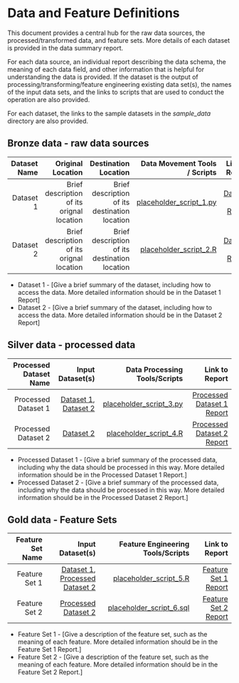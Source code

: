 # Data and Feature Definitions

This document provides a central hub for the raw data sources, the processed/transformed data, and feature sets. More details of each dataset is provided in the data summary report.

For each data source, an individual report describing the data schema, the meaning of each data field, and other information that is helpful for understanding the data is provided. If the dataset is the output of processing/transforming/feature engineering existing data set(s), the names of the input data sets, and the links to scripts that are used to conduct the operation are also provided.

For each dataset, the links to the sample datasets in the _sample_data_ directory are also provided.

## Bronze data - raw data sources

| Dataset Name | Original Location   | Destination Location  | Data Movement Tools / Scripts | Link to Report |
| ---:| ---: | ---: | ---: | -----: |
| Dataset 1 | Brief description of its orignal location | Brief description of its destination location | [placeholder_script_1.py](link/to/python/script/file/in/Code) | [Dataset 1 Report](link/to/report1)|
| Dataset 2 | Brief description of its orignal location | Brief description of its destination location | [placeholder_script_2.R](link/to/R/script/file/in/Code) | [Dataset 2 Report](link/to/report2)|

* Dataset 1 - [Give a brief summary of the dataset, including how to access the data.  More detailed information should be in the Dataset 1 Report]
* Dataset 2 - [Give a brief summary of the dataset, including how to access the data.  More detailed information should be in the Dataset 2 Report]

## Silver data - processed data

| Processed Dataset Name | Input Dataset(s)   | Data Processing Tools/Scripts | Link to Report |
| ---:| ---: | ---: | ---: |
| Processed Dataset 1 | [Dataset 1](link/to/dataset1/report), [Dataset 2](link/to/dataset2/report) | [placeholder_script_3.py](link/to/python/script/file/in/Code) | [Processed Dataset 1 Report](link/to/report1)|
| Processed Dataset 2 | [Dataset 2](link/to/dataset2/report) |[placeholder_script_4.R](link/to/R/script/file/in/Code) | [Processed Dataset 2 Report](link/to/report2)|

* Processed Dataset 1 - [Give a brief summary of the processed data, including why the data should be processed in this way.  More detailed information should be in the Processed Dataset 1 Report.]
* Processed Dataset 2 - [Give a brief summary of the processed data, including why the data should be processed in this way.  More detailed information should be in the Processed Dataset 2 Report.]

## Gold data - Feature Sets

| Feature Set Name | Input Dataset(s)   | Feature Engineering Tools/Scripts | Link to Report |
| ---:| ---: | ---: | ---: |
| Feature Set 1 | [Dataset 1](link/to/dataset1/report), [Processed Dataset 2](link/to/dataset2/report) | [placeholder_script_5.R](link/to/R/script/file/in/Code) | [Feature Set 1 Report](link/to/report1)|
| Feature Set 2 | [Processed Dataset 2](link/to/dataset2/report) |[placeholder_script_6.sql](link/to/sql/script/file/in/Code) | [Feature Set 2 Report](link/to/report2)|

* Feature Set 1 - [Give a description of the feature set, such as the meaning of each feature.  More detailed information should be in the Feature Set 1 Report.]
* Feature Set 2 - [Give a description of the feature set, such as the meaning of each feature.  More detailed information should be in the Feature Set 2 Report.]
